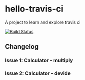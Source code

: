 # hello-travis-ci
A project to learn and explore travis ci

[![Build Status](https://travis-ci.org/Haardvuur/hello-travis-ci.svg?branch=master)](https://travis-ci.org/Haardvuur/hello-travis-ci)

## Changelog

### Issue 1: Calculator - multiply

### Issue 2: Calculator - devide
